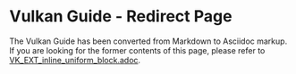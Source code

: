 # Vulkan Guide - Redirect Page

The Vulkan  Guide has been converted from Markdown to Asciidoc markup. If you are looking for the former contents of this page, please refer to [VK_EXT_inline_uniform_block.adoc](./VK_EXT_inline_uniform_block.adoc).
